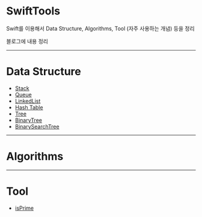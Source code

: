 # SwiftTools

Swift를 이용해서 Data Structure, Algorithms, Tool (자주 사용하는 개념) 등을 정리

블로그에 내용 정리

---

# Data Structure


* [Stack](https://keeplo.tistory.com/171)
* [Queue](https://keeplo.tistory.com/170)
* [LinkedList](https://keeplo.tistory.com/175)
* [Hash Table](https://keeplo.tistory.com/180)
* [Tree](https://keeplo.tistory.com/220)
* [BinaryTree](https://keeplo.tistory.com/223)
* [BinarySearchTree](https://keeplo.tistory.com/224)

---

# Algorithms


---

# Tool

* [isPrime](https://keeplo.tistory.com/230)
